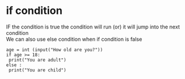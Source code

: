 # if condition
IF the condition is true the condition will run (or) it will jump into the next condition   
We can also use else condition when if condition is false   
```console
age = int (input("How old are you?"))
if age >= 18:
 print("You are adult")  
else :
 print("You are child")
```
